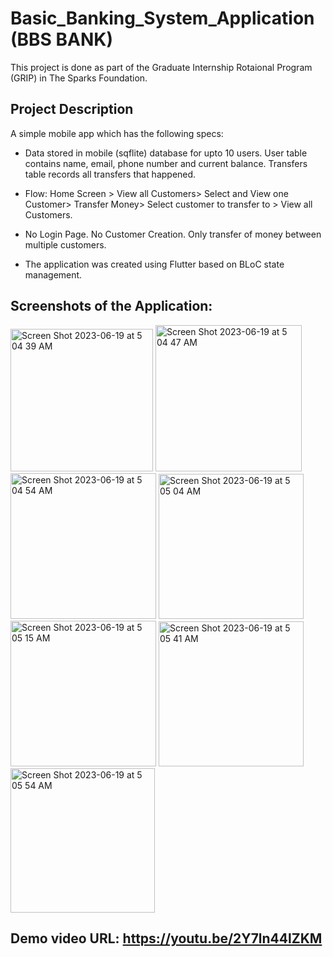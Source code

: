 # Basic_Banking_System_Application (BBS BANK)

This project is done as part of the Graduate Internship Rotaional Program (GRIP) in The Sparks Foundation.

## Project Description
A simple mobile app which has the following specs:  
* Data stored in mobile (sqflite) database for upto 10 users. User table contains 
  name, email, phone number and current balance. Transfers table records
  all transfers that happened.  

* Flow: Home Screen > View all Customers> Select and View
  one Customer> Transfer Money> Select customer to transfer
  to > View all Customers.  

* No Login Page. No Customer Creation. Only transfer of
  money between multiple customers.  
  
* The application was created using Flutter based on BLoC state management.  
  
 
## Screenshots of the Application:
<img width="228" alt="Screen Shot 2023-06-19 at 5 04 39 AM" src="https://github.com/rawansameh/Basic_Banking_System_Application/assets/63364836/593544e9-e473-4825-985d-1c351673a3f1">

<img width="234" alt="Screen Shot 2023-06-19 at 5 04 47 AM" src="https://github.com/rawansameh/Basic_Banking_System_Application/assets/63364836/97ebc438-6c81-47f1-8f01-8fdcfcd43e26">

<img width="233" alt="Screen Shot 2023-06-19 at 5 04 54 AM" src="https://github.com/rawansameh/Basic_Banking_System_Application/assets/63364836/8580ded0-4750-42a8-8dfe-03bf991025ac">

<img width="232" alt="Screen Shot 2023-06-19 at 5 05 04 AM" src="https://github.com/rawansameh/Basic_Banking_System_Application/assets/63364836/8287738c-dd5d-458e-96eb-8a0886bc2201">

<img width="233" alt="Screen Shot 2023-06-19 at 5 05 15 AM" src="https://github.com/rawansameh/Basic_Banking_System_Application/assets/63364836/1cafac48-1a87-4a33-9510-3bdea4333135">

<img width="232" alt="Screen Shot 2023-06-19 at 5 05 41 AM" src="https://github.com/rawansameh/Basic_Banking_System_Application/assets/63364836/e9a1bd7a-5187-4193-8c6b-e8a84c398119">

<img width="231" alt="Screen Shot 2023-06-19 at 5 05 54 AM" src="https://github.com/rawansameh/Basic_Banking_System_Application/assets/63364836/431de990-b411-4cae-82d0-eef7228bf6e3">


 ## Demo video URL: https://youtu.be/2Y7ln44lZKM
 
